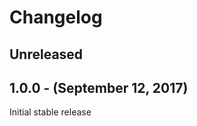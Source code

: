 Changelog
=========

Unreleased
----------

1.0.0 - (September 12, 2017)
------------------
Initial stable release
